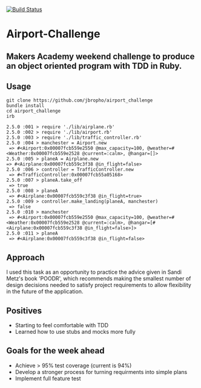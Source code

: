 [![Build Status](https://travis-ci.org/jbropho/airport_challenge.svg?branch=master)](https://travis-ci.org/jbropho/airport_challenge)

# Airport-Challenge 
## Makers Academy weekend challenge to produce an object oriented program with TDD in Ruby. 

## Usage
```
git clone https://github.com/jbropho/airport_challenge
bundle install
cd airport_challenge
irb
```

```
2.5.0 :001 > require './lib/airplane.rb'
2.5.0 :002 > require './lib/airport.rb'
2.5.0 :003 > require './lib/traffic_controller.rb'
2.5.0 :004 > manchester = Airport.new
 => #<Airport:0x00007fcb559e2550 @max_capacity=100, @weather=#<Weather:0x00007fcb559e2528 @current=:calm>, @hangar=[]>
2.5.0 :005 > planeA = Airplane.new
=> #<Airplane:0x00007fcb559c3f38 @in_flight=false>
2.5.0 :006 > controller = TrafficController.new
 => #<TrafficController:0x00007fcb55a05168>
2.5.0 :007 > planeA.take_off
 => true
2.5.0 :008 > planeA
 => #<Airplane:0x00007fcb559c3f38 @in_flight=true>
2.5.0 :009 > controller.make_landing(planeA, manchester)
 => false
2.5.0 :010 > manchester
 => #<Airport:0x00007fcb559e2550 @max_capacity=100, @weather=#<Weather:0x00007fcb559e2528 @current=:calm>, @hangar=[#<Airplane:0x00007fcb559c3f38 @in_flight=false>]>
2.5.0 :011 > planeA
 => #<Airplane:0x00007fcb559c3f38 @in_flight=false>
```

## Approach
I used this task as an opportunity to practice the advice given in Sandi Metz's book 'POODR',
which recommends making the smallest number of design decisions needed to satisfy project requirements
to allow flexibility in the future of the application.

## Positives 
* Starting to feel comfortable with TDD
* Learned how to use stubs and mocks more fully

## Goals for the week ahead
* Achieve > 95% test coverage (current is 94%)
* Develop a stronger process for turning requirments into simple plans
* Implement full feature test 

